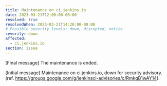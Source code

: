 ```yaml
---
title: Maintenance on ci.jenkins.io
date: 2023-03-21T12:00:00-00:00
resolved: true
resolvedWhen: 2023-03-21T14:20:00-00:00
# Possible severity levels: down, disrupted, notice
severity: down
affected:
  - ci.jenkins.io
section: issue
---
```


[Final message]
The maintenance is ended.

[Initial message]
Maintenance on ci.jenkins.io, down for security advisory. (ref. <https://groups.google.com/g/jenkinsci-advisories/c/RmkqB1wAY14>).

